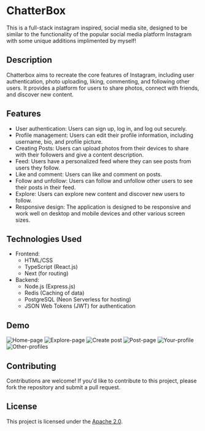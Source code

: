 # ChatterBox
This is a full-stack instagram inspired, social media site, designed to be similar to the functionality of the popular social media platform Instagram with some unique additions implimented by myself!

## Description
Chatterbox aims to recreate the core features of Instagram, including user authentication, photo uploading, liking, commenting, and following other users. It provides a platform for users to share photos, connect with friends, and discover new content.

## Features
- User authentication: Users can sign up, log in, and log out securely.
- Profile management: Users can edit their profile information, including username, bio, and profile picture.
- Creating Posts: Users can upload photos from their devices to share with their followers and give a content description.
- Feed: Users have a personalized feed where they can see posts from users they follow.
- Like and comment: Users can like and comment on posts.
- Follow and unfollow: Users can follow and unfollow other users to see their posts in their feed.
- Explore: Users can explore new content and discover new users to follow.
- Responsive design: The application is designed to be responsive and work well on desktop and mobile devices and other various screen sizes.

## Technologies Used
- Frontend:
  - HTML/CSS
  - TypeScript (React.js)
  - Next (for routing)
- Backend:
  - Node.js (Express.js)
  - Redis (Caching of data)
  - PostgreSQL (Neon Serverless for hosting)
  - JSON Web Tokens (JWT) for authentication

## Demo
![Home-page](https://github.com/JPHMarchB/chatterbox/assets/153705879/546f90a2-ba18-47d9-bd2e-ff5a8cc7257a)
![Explore-page](https://github.com/JPHMarchB/chatterbox/assets/153705879/2d509ef8-9502-4d1b-a503-048b8c6d9729)
![Create post](https://github.com/JPHMarchB/chatterbox/assets/153705879/81317f83-859c-44b5-845c-4129d2d1885e)
![Post-page](https://github.com/JPHMarchB/chatterbox/assets/153705879/143b43dc-28f0-4ab4-aaa3-24d470800d33)
![Your-profile](https://github.com/JPHMarchB/chatterbox/assets/153705879/b7f779ad-841e-4b1f-8ae7-ac29df76f98b)
![Other-profiles](https://github.com/JPHMarchB/chatterbox/assets/153705879/42c2fc91-fb2a-4d8b-82c3-30e3a253b137)


## Contributing
Contributions are welcome! If you'd like to contribute to this project, please fork the repository and submit a pull request.

## License
This project is licensed under the [Apache 2.0](LICENSE).

